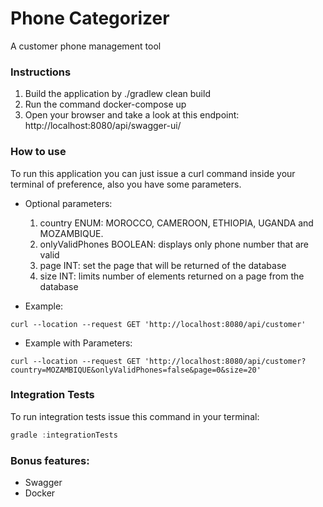 # Phone Categorizer
A customer phone management tool
### Instructions
1. Build the application by ./gradlew clean build
2. Run the command docker-compose up
3. Open your browser and take a look at this endpoint: http://localhost:8080/api/swagger-ui/
### How to use
To run this application you can just issue a curl command inside your terminal of preference, also you have some
parameters.

- Optional parameters:
  1. country ENUM: MOROCCO, CAMEROON, ETHIOPIA, UGANDA and MOZAMBIQUE.
  2. onlyValidPhones BOOLEAN: displays only phone number that are valid
  3. page INT: set the page that will be returned of the database
  4. size INT: limits number of elements returned on a page from the database

- Example:
```console
curl --location --request GET 'http://localhost:8080/api/customer'
```
- Example with Parameters:
```console
curl --location --request GET 'http://localhost:8080/api/customer?country=MOZAMBIQUE&onlyValidPhones=false&page=0&size=20'
```
### Integration Tests
To run integration tests issue this command in your terminal:
```groovy
gradle :integrationTests
```
### Bonus features:
- Swagger
- Docker